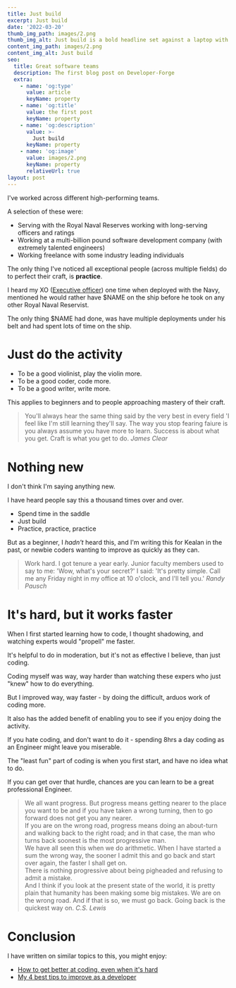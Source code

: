 ```yaml
---
title: Just build
excerpt: Just build
date: '2022-03-20'
thumb_img_path: images/2.png
thumb_img_alt: Just build is a bold headline set against a laptop with code
content_img_path: images/2.png
content_img_alt: Just build
seo:
  title: Great software teams
  description: The first blog post on Developer-Forge
  extra:
    - name: 'og:type'
      value: article
      keyName: property
    - name: 'og:title'
      value: the first post
      keyName: property
    - name: 'og:description'
      value: >-
        Just build
      keyName: property
    - name: 'og:image'
      value: images/2.png
      keyName: property
      relativeUrl: true
layout: post
---
```


I've worked across different high-performing teams.

A selection of these were:
- Serving with the Royal Naval Reserves working with long-serving officers and ratings
- Working at a multi-billion pound software development company (with extremely talented engineers)
- Working freelance with some industry leading individuals

The only thing I've noticed all exceptional people (across multiple fields) do to perfect their craft, is **practice**.

I heard my XO ([Executive officer](https://en.wikipedia.org/wiki/Executive_officer)) one time when deployed with the Navy, mentioned he would rather have $NAME on the ship before he took on any other Royal Naval Reservist.

The only thing $NAME had done, was have multiple deployments under his belt and had spent lots of time on the ship.

# Just do the activity

- To be a good violinist, play the violin more.
- To be a good coder, code more.
- To be a good writer, write more.

This applies to beginners and to people approaching mastery of their craft.

> You'll always hear the same thing said by the very best in every field 'I feel like I'm still learning they'll say. The way you stop fearing faiure is you always assume you have more to learn. Success is about what you get. Craft is what you get to do. <cite>James Clear</cite>

# Nothing new

I don't think I'm saying anything new.

I have heard people say this a thousand times over and over.

- Spend time in the saddle
- Just build
- Practice, practice, practice

But as a beginner, I *hadn't* heard this, and I'm writing this for Kealan in the past, or newbie coders wanting to improve as quickly as they can.

> Work hard. I got tenure a year early. Junior faculty members used to say to me: 'Wow, what's your secret?' I said: 'It's pretty simple. Call me any Friday night in my office at 10 o'clock, and I'll tell you.' <cite>Randy Pausch</cite>

# It's hard, but it works faster

When I first started learning how to code, I thought shadowing, and watching experts would "propell" me faster.

It's helpful to do in moderation, but it's not as effective I believe, than just coding.

Coding myself was way, way harder than watching these expers who just "knew" how to do everything.

But I improved way, way faster - by doing the difficult, arduos work of coding more.

It also has the added benefit of enabling you to see if you enjoy doing the activity.

If you hate coding, and don't want to do it - spending 8hrs a day coding as an Engineer might leave you miserable.

The "least fun" part of coding is when you first start, and have no idea what to do.

If you can get over that hurdle, chances are you can learn to be a great professional Engineer.

> We all want progress. But progress means getting nearer to the place you want to be and if you have taken a wrong turning, then to go forward does not get you any nearer.	
> If you are on the wrong road, progress means doing an about-turn and walking back to the right road; and in that case, the man who turns back soonest is the most progressive man.	
> We have all seen this when we do arithmetic. When I have started a sum the wrong way, the sooner I admit this and go back and start over again, the faster I shall get on.	
> There is nothing progressive about being pigheaded and refusing to admit a mistake.	
> And I think if you look at the present state of the world, it is pretty plain that humanity has been making some big mistakes. We are on the wrong road. And if that is so, we must go back. Going back is the quickest way on. <cite>C.S. Lewis</cite>

# Conclusion

I have written on similar topics to this, you might enjoy:

- [How to get better at coding, even when it's hard](https://www.freecodecamp.org/news/how-to-get-better-at-programming-even-when-its-hard/)
- [My 4 best tips to improve as a developer](https://www.freecodecamp.org/news/how-to-become-a-better-developer/)